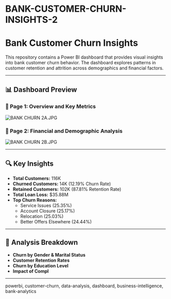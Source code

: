 # BANK-CUSTOMER-CHURN-INSIGHTS-2

# Bank Customer Churn Insights

This repository contains a Power BI dashboard that provides visual insights into bank customer churn behavior. The dashboard explores patterns in customer retention and attrition across demographics and financial factors.

---

## 📊 Dashboard Preview

### 🔹 Page 1: Overview and Key Metrics
![BANK CHURN 2A.JPG](https://github.com/PhilipOklu/bank-customer-churn-insights/blob/main/BANK%20CHURN%202A.JPG?raw=true)

### 🔹 Page 2: Financial and Demographic Analysis
![BANK CHURN 2B.JPG](https://github.com/PhilipOklu/bank-customer-churn-insights/blob/main/BANK%20CHURN%202B.JPG?raw=true)

---

## 🔍 Key Insights

- **Total Customers:** 116K
- **Churned Customers:** 14K (12.19% Churn Rate)
- **Retained Customers:** 102K (87.81% Retention Rate)
- **Total Loan Loss:** $35.88M
- **Top Churn Reasons:**  
  - Service Issues (25.35%)  
  - Account Closure (25.17%)  
  - Relocation (25.03%)  
  - Better Offers Elsewhere (24.44%)

---

## 🧠 Analysis Breakdown

- **Churn by Gender & Marital Status**
- **Customer Retention Rates**
- **Churn by Education Level**
- **Impact of Compl**

---
powerbi, customer-churn, data-analysis, dashboard, business-intelligence, bank-analytics
